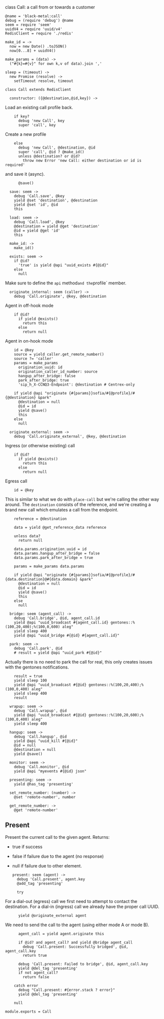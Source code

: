 class Call: a call from or towards a customer

    @name = 'black-metal:call'
    debug = (require 'debug') @name
    seem = require 'seem'
    uuidV4 = require 'uuid/v4'
    RedisClient = require './redis'

    make_id = ->
      now = new Date() .toJSON()
      now[0...8] + uuidV4()

    make_params = (data) ->
      ("#{k}=#{v}" for own k,v of data).join ','

    sleep = (timeout) ->
      new Promise (resolve) ->
        setTimeout resolve, timeout

    class Call extends RedisClient

      constructor: ({@destination,@id,key}) ->

Load an existing call profile back.

        if key?
          debug 'new Call', key
          super 'call', key

Create a new profile

        else
          debug 'new Call', @destination, @id
          super 'call', @id ? @make_id()
          unless @destination? or @id?
            throw new Error 'new Call: either destination or id is required'

and save it (async).

          @save()

      save: seem ->
        debug 'Call.save', @key
        yield @set 'destination', @destination
        yield @set 'id', @id
        this

      load: seem ->
        debug 'Call.load', @key
        @destination = yield @get 'destination'
        @id = yield @get 'id'
        this

      make_id: ->
        make_id()

      exists: seem ->
        if @id?
          'true' is yield @api "uuid_exists #{@id}"
        else
          null

Make sure to define the `api` method` and the `profile` member.

      originate_internal: seem (caller) ->
        debug 'Call.originate', @key, @destination

Agent in off-hook mode

        if @id?
          if yield @exists()
            return this
          else
            return null

Agent in on-hook mode

        id = @key
        source = yield caller.get_remote_number()
        source ?= 'caller'
        params = make_params
          origination_uuid: id
          origination_caller_id_number: source
          hangup_after_bridge: false
          park_after_bridge: true
          'sip_h_X-CCNQ3-Endpoint': @destination # Centrex-only

        if yield @api "originate {#{params}}sofia/#{@profile}/#{@destination} &park"
          @destination = null
          @id = id
          yield @save()
          this
        else
          null

      originate_external: seem ->
        debug 'Call.originate_external', @key, @destination

Ingress (or otherwise existing) call

        if @id?
          if yield @exists()
            return this
          else
            return null

Egress call

        id = @key

This is similar to what we do with `place-call` but we're calling the other way around. The `destination` consists of the reference, and we're creating a brand new call which emulates a call from the endpoint.

        reference = @destination

        data = yield @get_reference_data reference

        unless data?
          return null

        data.params.origination_uuid = id
        data.params.hangup_after_bridge = false
        data.params.park_after_bridge = true

        params = make_params data.params

        if yield @api "originate {#{params}}sofia/#{@profile}/#{data.destination}@#{data.domain} &park"
          @destination = null
          @id = id
          yield @save()
          this
        else
          null

      bridge: seem (agent_call) ->
        debug 'Call.bridge', @id, agent_call.id
        yield @api "uuid_broadcast #{agent_call.id} gentones::%(100,20,400);%(100,0,600) aleg"
        yield sleep 400
        yield @api "uuid_bridge #{@id} #{agent_call.id}"

      park: seem ->
        debug 'Call.park', @id
        # result = yield @api "uuid_park #{@id}"

Actually there is no need to park the call for real, this only creates issues
with the gentones notifications.

        result = true
        yield sleep 100
        yield @api "uuid_broadcast #{@id} gentones::%(100,20,400);%(100,0,400) aleg"
        yield sleep 400
        result

      wrapup: seem ->
        debug 'Call.wrapup', @id
        yield @api "uuid_broadcast #{@id} gentones::%(100,20,600);%(100,0,400) aleg"
        yield sleep 400

      hangup: seem ->
        debug 'Call.hangup', @id
        yield @api "uuid_kill #{@id}"
        @id = null
        @destination = null
        yield @save()

      monitor: seem ->
        debug 'Call.monitor', @id
        yield @api "myevents #{@id} json"

      presenting: seem ->
        yield @has_tag 'presenting'

      set_remote_number: (number) ->
        @set 'remote-number', number

      get_remote_number: ->
        @get 'remote-number'

Present
-------

Present the current call to the given agent.
Returns:
- true if success
- false if failure due to the agent (no response)
- null if failure due to other element.

      present: seem (agent) ->
        debug 'Call.present', agent.key
        @add_tag 'presenting'

        try

For a dial-out (egress) call we first need to attempt to contact the destination.
For a dial-in (ingress) call we already have the proper call UUID.

          yield @originate_external agent

We need to send the call to the agent (using either mode A or mode B).

          agent_call = yield agent.originate this

          if @id? and agent_call? and yield @bridge agent_call
            debug 'Call.present: Successfully bridged', @id, agent_call.key
            return true

          debug 'Call.present: Failed to bridge', @id, agent_call.key
          yield @del_tag 'presenting'
          if not agent_call?
            return false

        catch error
          debug "Call.present: #{error.stack ? error}"
          yield @del_tag 'presenting'

        null

    module.exports = Call
